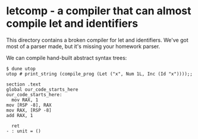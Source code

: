 # letcomp - a compiler that can almost compile let and identifiers

This directory contains a broken compiler for let and identifiers. We've got
most of a parser made, but it's missing your homework parser.

We can compile hand-built abstract syntax trees:

```
$ dune utop
utop # print_string (compile_prog (Let ("x", Num 1L, Inc (Id "x"))));;

section .text
global our_code_starts_here
our_code_starts_here:
  mov RAX, 1
mov [RSP -8], RAX
mov RAX, [RSP -8]
add RAX, 1

  ret
- : unit = ()
```
